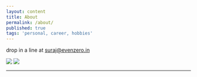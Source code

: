 ```yaml
---
layout: content
title: About
permalink: /about/
published: true
tags: 'personal, career, hobbies'
---
```

drop in a line at [suraj@evenzero.in](mailto:suraj@evenzero.in)

![](http://i.imgur.com/LjcPv.png) ![](http://i.imgur.com/cNKvt.png)

---
